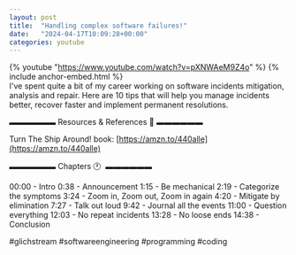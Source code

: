 ```yaml
---
layout: post
title:  "Handling complex software failures!"
date:   "2024-04-17T10:09:28+00:00"
categories: youtube
---
```

{% youtube  "https://www.youtube.com/watch?v=pXNWAeM9Z4o" %}
{% include anchor-embed.html %}
<br />
I've spent quite a bit of my career working on software incidents mitigation, analysis and repair. Here are 10 tips that will help you manage incidents better, recover faster and implement permanent resolutions.

▬▬▬▬▬▬ Resources &amp; References 📕 ▬▬▬▬▬▬

Turn The Ship Around! book: [https://amzn.to/440alle](https://amzn.to/440alle)

▬▬▬▬▬▬ Chapters 🕐  ▬▬▬▬▬▬

00:00 - Intro
0:38 - Announcement
1:15 - Be mechanical
2:19 - Categorize the symptoms
3:24 - Zoom in, Zoom out, Zoom in again
4:20 - Mitigate by elimination
7:27 - Talk out loud
9:42 - Journal all the events
11:00 - Question everything
12:03 - No repeat incidents
13:28 - No loose ends
14:38 - Conclusion

#glichstream #softwareengineering #programming #coding
